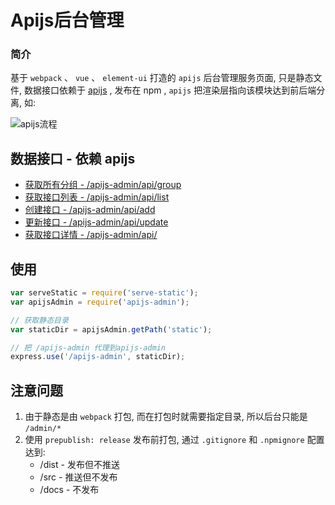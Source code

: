 # Apijs后台管理

### 简介

基于 `webpack` 、 `vue` 、 `element-ui` 打造的 `apijs` 后台管理服务页面, 只是静态文件, 数据接口依赖于 [apijs](https://github.com/apijs/apijs) , 发布在 npm , `apijs` 把渲染层指向该模块达到前后端分离, 如:

![apijs流程](//static.cdn.xuexb.com/img/process.png)

## 数据接口 - 依赖 apijs

- [获取所有分组 - /apijs-admin/api/group](./docs/api-group.md)
- [获取接口列表 - /apijs-admin/api/list](./docs/api-list.md)
- [创建接口 - /apijs-admin/api/add](./docs/api-add.md)
- [更新接口 - /apijs-admin/api/update](./docs/api-update.md)
- [获取接口详情 - /apijs-admin/api/](./docs/api-get.md)

## 使用

```js
var serveStatic = require('serve-static');
var apijsAdmin = require('apijs-admin');

// 获取静态目录
var staticDir = apijsAdmin.getPath('static');

// 把 /apijs-admin 代理到apijs-admin
express.use('/apijs-admin', staticDir);
```

## 注意问题

1. 由于静态是由 `webpack` 打包, 而在打包时就需要指定目录, 所以后台只能是 `/admin/*`
2. 使用 `prepublish: release` 发布前打包, 通过 `.gitignore` 和 `.npmignore` 配置达到:
    - /dist - 发布但不推送
    - /src - 推送但不发布
    - /docs - 不发布